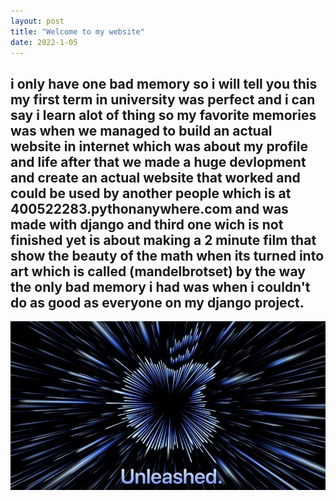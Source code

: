 ```yaml
---
layout: post
title: "Welcome to my website"
date: 2022-1-05
---
```

## i only have one bad memory so i will tell you this my first term in university was perfect and i can say i learn alot of thing so my favorite memories was when we managed to build an actual website in internet which was about my profile and life after that we made a huge devlopment and create an actual website that worked and could be used by another people which is at 400522283.pythonanywhere.com and was made with django and third one wich is not finished yet is about making a 2 minute film that show the beauty of the math when its turned into art which is called (mandelbrotset) by the way the only bad memory i had was when i couldn't do as good as everyone on my django project. 
<img title="a title" alt="Alt text" src="assets/images/1.JPG">